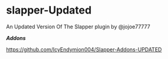 # slapper-Updated
An Updated Version Of The Slapper plugin by @jojoe77777


***Addons***

https://github.com/IcyEndymion004/Slapper-Addons-UPDATED
